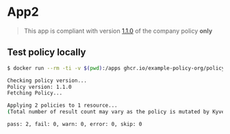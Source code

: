 # App2

> This app is compliant with version [1.1.0](https://github.com/example-policy-org/policy/releases/tag/1.1.0) of the company policy **only**

## Test policy locally

```bash
$ docker run --rm -ti -v $(pwd):/apps ghcr.io/example-policy-org/policy-checker

Checking policy version...
Policy version: 1.1.0
Fetching Policy...

Applying 2 policies to 1 resource...
(Total number of result count may vary as the policy is mutated by Kyverno. To check the mutated policy please try with log level 5)

pass: 2, fail: 0, warn: 0, error: 0, skip: 0
```
